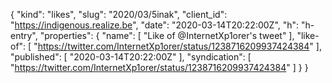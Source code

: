{
  "kind": "likes",
  "slug": "2020/03/5inak",
  "client_id": "https://indigenous.realize.be",
  "date": "2020-03-14T20:22:00Z",
  "h": "h-entry",
  "properties": {
    "name": [
      "Like of @InternetXp1orer's tweet"
    ],
    "like-of": [
      "https://twitter.com/InternetXp1orer/status/1238716209937424384"
    ],
    "published": [
      "2020-03-14T20:22:00Z"
    ],
    "syndication": [
      "https://twitter.com/InternetXp1orer/status/1238716209937424384"
    ]
  }
}
